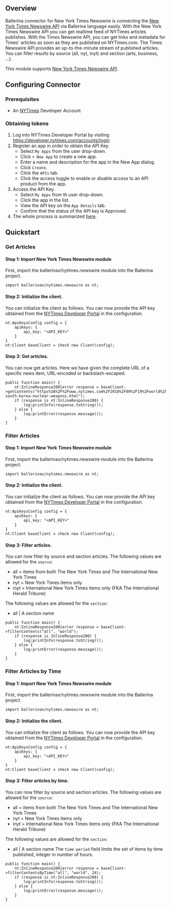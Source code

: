 ## Overview
Ballerina connector for New York Times Newswire is connecting the [New York Times Newswire API](https://developer.nytimes.com/docs/timeswire-product/1/overview) via Ballerina language easily. With the New York Times Newswire API you can get realtime feed of NYTimes articles publishes. With the Times Newswire API, you can get links and metadata for Times' articles as soon as they are published on NYTimes.com. The Times Newswire API provides an up-to-the-minute stream of published articles. You can filter results by source (all, nyt, inyt) and section (arts, business, ...).

This module supports [New York Times Newswire API](https://developer.nytimes.com/docs/timeswire-product/1/overview).

## Configuring Connector

### Prerequisites
- An [NYTimes](https://developer.nytimes.com/accounts/login) Developer Account

### Obtaining tokens
1. Log into NYTimes Developer Portal by visiting https://developer.nytimes.com/accounts/login
2. Register an app in order to obtain the API Key.
    - Select `My Apps` from the user drop-down.
    - Click `+ New App` to create a new app.
    - Enter a name and description for the app in the New App dialog.
    - Click `Create`.
    - Click the `APIs` tab.
    - Click the access toggle to enable or disable access to an API product from the app.
3. Access the API Key.
    - Select `My Apps` from th user drop-down.
    - Click the app in the list.
    - View the API key on the `App Details` tab.
    - Confirm that the status of the API key is Approved.
4. The whole process is summarized [here](https://developer.nytimes.com/get-started).
 
## Quickstart

### Get Articles

#### Step 1: Import New York Times Newswire module
First, import the ballerinax/nytimes.newswire module into the Ballerina project.
```ballerina
import ballerinax/nytimes.newswire as nt;
```
#### Step 2: Initialize the client.
You can initialize the client as follows. You can now provide the API key obtained from the [NYTimes Developer Portal](https://developer.nytimes.com/accounts/login) in the configuration.
```ballerina
nt:ApiKeysConfig config = {
    apiKeys: {
        api_key: "<API_KEY>"
    }
}
nt:Client baseClient = check new Client(config);
```
#### Step 3: Get articles.
You can now get articles. Here we have given the complete URL of a specific news item, URL-encoded or backslash-escaped.

```ballerina
public function main() {
    nt:InlineResponse200|error response = baseClient->getContents("https%3A%2F%2Fwww.nytimes.com%2F2018%2F09%2F19%2Fworld%2Fasia%2Fnorth-south-korea-nuclear-weapons.html");
    if (response is nt:InlineResponse200) {
        log:printInfo(response.toString());
    } else {
        log:printError(response.message());
    }
}
``` 

### Filter Articles

#### Step 1: Import New York Times Newswire module
First, import the ballerinax/nytimes.newswire module into the Ballerina project.
```ballerina
import ballerinax/nytimes.newswire as nt;
```
#### Step 2: Initialize the client.
You can initialize the client as follows. You can now provide the API key obtained from the [NYTimes Developer Portal](https://developer.nytimes.com/accounts/login) in the configuration.
```ballerina
nt:ApiKeysConfig config = {
    apiKeys: {
        api_key: "<API_KEY>"
    }
}
nt:Client baseClient = check new Client(config);
```
#### Step 3: Filter articles.
You can now filter by source and section articles. 
The following values are allowed for the `source`:
- all = items from both The New York Times and The International New York Times 
- nyt = New York Times items only 
- inyt = International New York Times items only (FKA The International Herald Tribune)

The following values are allowed for the `section`:
- all | A section name

```ballerina
public function main() {
    nt:InlineResponse200|error response = baseClient->filterContents("all", "world");
    if (response is InlineResponse200) {
        log:printInfo(response.toString());
    } else {
        log:printError(response.message());
    }
}
``` 

### Filter Articles by Time

#### Step 1: Import New York Times Newswire module
First, import the ballerinax/nytimes.newswire module into the Ballerina project.
```ballerina
import ballerinax/nytimes.newswire as nt;
```
#### Step 2: Initialize the client.
You can initialize the client as follows. You can now provide the API key obtained from the [NYTimes Developer Portal](https://developer.nytimes.com/accounts/login) in the configuration.
```ballerina
nt:ApiKeysConfig config = {
    apiKeys: {
        api_key: "<API_KEY>"
    }
}
nt:Client baseClient = check new Client(config);
```
#### Step 3: Filter articles by time.
You can now filter by source and section articles. 
The following values are allowed for the `source`:
- all = items from both The New York Times and The International New York Times 
- nyt = New York Times items only 
- inyt = International New York Times items only (FKA The International Herald Tribune)

The following values are allowed for the `section`:
- all | A section name
The `time-period` field limits the set of items by time published, integer in number of hours.

```ballerina
public function main() {
    nt:InlineResponse200|error response = baseClient->filterContentsByTime("all", "world", 24);
    if (response is nt:InlineResponse200) {
        log:printInfo(response.toString());
    } else {
        log:printError(response.message());
    }
}
``` 
